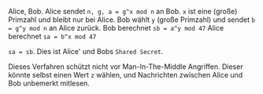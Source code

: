 Alice, Bob.
Alice sendet `n, g, a = g^x mod n` an Bob. `x` ist eine (große) Primzahl und bleibt nur bei Alice.
Bob wählt `y` (große Primzahl) und sendet `b = g^y mod n` an Alice zurück.
Bob berechnet `sb = a^y mod 47`
Alice berechnet `sa = b^x mod 47`

`sa = sb`. Dies ist Alice' und Bobs `Shared Secret`.

Dieses Verfahren schützt nicht vor Man-In-The-Middle Angriffen. Dieser könnte selbst einen Wert `z` wählen, und Nachrichten zwischen Alice und Bob unbemerkt mitlesen.